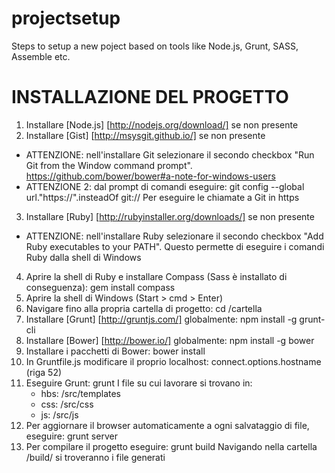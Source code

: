 # projectsetup
Steps to setup a new poject based on tools like Node.js, Grunt, SASS, Assemble etc.

# INSTALLAZIONE DEL PROGETTO
1. Installare [Node.js] [http://nodejs.org/download/] se non presente
2. Installare [Gist] [http://msysgit.github.io/] se non presente
* ATTENZIONE: nell'installare Git selezionare il secondo checkbox "Run Git from the Window command prompt".
https://github.com/bower/bower#a-note-for-windows-users
* ATTENZIONE 2: dal prompt di comandi eseguire:
	git config --global url."https://".insteadOf git://
Per eseguire le chiamate a Git in https
3. Installare [Ruby] [http://rubyinstaller.org/downloads/] se non presente
* ATTENZIONE: nell'installare Ruby selezionare il secondo checkbox "Add Ruby executables to your PATH".
Questo permette di eseguire i comandi Ruby dalla shell di Windows
4. Aprire la shell di Ruby e installare Compass (Sass è installato di conseguenza):
	gem install compass
5. Aprire la shell di Windows (Start > cmd > Enter)
6. Navigare fino alla propria cartella di progetto:
	cd /cartella
7. Installare [Grunt] [http://gruntjs.com/] globalmente:
	npm install -g grunt-cli
8. Installare [Bower] [http://bower.io/] globalmente:
	npm install -g bower
9. Installare i pacchetti di Bower:
	bower install
10. In Gruntfile.js modificare il proprio localhost:
	connect.options.hostname (riga 52)
11. Eseguire Grunt:
	grunt
I file su cui lavorare si trovano in:
	- hbs: /src/templates
	- css: /src/css
	- js: /src/js
12. Per aggiornare il browser automaticamente a ogni salvataggio di file, eseguire:
	grunt server
13. Per compilare il progetto eseguire:
	grunt build
Navigando nella cartella /build/ si troveranno i file generati
